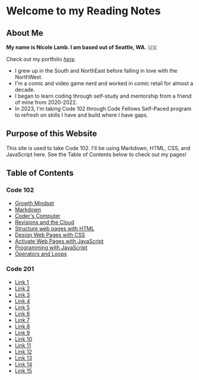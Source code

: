 # Welcome to my **Reading Notes**

## About Me

**My name is Nicole Lamb. I am based out of Seattle, WA.** :us:

Check out my portfolio [_here_](https://github.com/Nicole-Lamb).

- I grew up in the South and NorthEast before falling in love with the NorthWest.
- I'm a comic and video game nerd and worked in comic retail for almost a decade.
- I began to learn coding through self-study and mentorship from a friend of mine from 2020-2022.
- In 2023, I'm taking Code 102 through Code Fellows Self-Paced program to refresh on skills I have and build where I have gaps.

## Purpose of this Website

This site is used to take Code 102. I'll be using Markdown, HTML, CSS, and JavaScript here. See the Table of Contents below to check out my pages!

## Table of Contents

### Code 102

- [Growth Mindset](Code-102/Growth-Mindset.md)
- [Markdown](Code-102/Markdown.md)
- [Coder's Computer](Code-102/Coders-Computer.md)
- [Revisions and the Cloud](Code-102/Revisions-Cloud.md)
- [Structure web pages with HTML](Code-102/Structure-with-HTML.md)
- [Design Web Pages with CSS](Code-102/Design-with-CSS.md)
- [Activate Web Pages with JavaScript](Code-102/Activate-with-JavaScript.md)
- [Programming with JavaScript](Code-102/Programming-with-JavaScript.md)
- [Operators and Loops](Code-102/Operators-Loops.md)

### Code 201

- [Link 1](code-201/link1.md)
- [Link 2](code-201/link2.md)
- [Link 3](code-201/link3.md)
- [Link 4](code-201/link4.md)
- [Link 5](code-201/link5.md)
- [Link 6](code-201/link6.md)
- [Link 7](code-201/link7.md)
- [Link 8](code-201/link8.md)
- [Link 9](code-201/link9.md)
- [Link 10](code-201/link10.md)
- [Link 11](code-201/link11.md)
- [Link 12](code-201/link12.md)
- [Link 13](code-201/link13.md)
- [Link 14](code-201/link14.md)
- [Link 15](code-201/link15.md)
